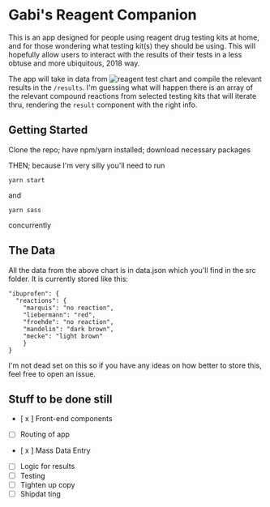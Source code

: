 # Gabi's Reagent Companion

This is an app designed for people using reagent drug testing kits at home, and for those wondering what testing kit(s) they should be using. This will hopefully allow users to interact with the results of their tests in a less obtuse and more ubiquitous, 2018 way.

The app will take in data from ![reagent test chart](https://www.reagent-tests.uk/wp/wp-content/uploads/2015/12/Raw-reagent-table.jpg) and compile the relevant results in the `/results`. I'm guessing what will happen there is an array of the relevant compound reactions from selected testing kits that will iterate thru, rendering the `result` component with the right info.


## Getting Started

Clone the repo; have npm/yarn installed; download necessary packages

THEN; because I'm very silly you'll need to run

` yarn start `

and

` yarn sass `


concurrently

## The Data

All the data from the above chart is in data.json which you'll find in the src folder. It is currently stored like this:

```
"ibuprofen": {
  "reactions": {
    "marquis": "no reaction",
    "liebermann": "red",
    "froehde": "no reaction",
    "mandelin": "dark brown",
    "mecke": "light brown"
    }
}
```

I'm not dead set on this so if you have any ideas on how better to store this, feel free to open an issue.

## Stuff to be done still

- [ x ] Front-end components
- [ ] Routing of app
- [ x ] Mass Data Entry
- [ ] Logic for results
- [ ] Testing
- [ ] Tighten up copy
- [ ] Shipdat ting

